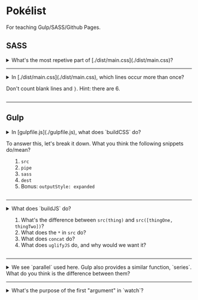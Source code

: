 # Pokélist

For teaching Gulp/SASS/Github Pages.

## SASS

<details><summary>What's the most repetive part of [./dist/main.css](./dist/main.css)?</summary>
All the classes for Pokémon types.
</details>

---

<details><summary>In [./dist/main.css](./dist/main.css), which lines occur more than once?

Don't count blank lines and `}`. Hint: there are 6.</summary>

1.	2 x `@media (min-width: 500px) {`
2.	2 x `@media (max-width: 499px) {`
3.	3 x `#pokemon-list {`
4.	3 x `#pokemon-list div {`
5.	5 x `color: #fff;`
6.	10 x `color: #000;`
</details>

---

## Gulp

<details><summary>In [gulpfile.js](./gulpfile.js), what does `buildCSS` do?

To answer this, let's break it down. What you think the following snippets do/mean?

1. `src`
2. `pipe`
3. `sass`
4. `dest`
5. Bonus: `outputStyle: expanded`
</summary>

Gulp takes a SASS file, and spits out a CSS file.

1. `src`: Which files Gulp should look at
2. `pipe`: How Gulp passes data from one task to another
3. `sass`: Converts SASS to CSS
4. `dest`: Where the resulting CSS should go
5. `outputStyle: expanded`: Says the resulting CSS should be all pretty, instead of minified
</details>

---

<details><summary>What does `buildJS` do?

1. What's the difference between `src(thing)` and `src([thingOne, thingTwo])`?
2. What does the `*` in `src` do?
3. What does `concat` do?
4. What does `uglifyJS` do, and why would we want it?
</summary>

1. `src` can "grab" one file or many files
2. `*` is a "wildcard" that lets you grab many files with names that follow a pattern
3. `concat` combines multiple files into one
4. `uglifyJS` removes spaces, long variable names, etc. from the code, reducing its file size
</details>

---

<details><summary>We see `parallel` used here. Gulp also provides a similar function, `series`. What do you think is the difference between them?</summary>

`parallel` runs tasks at the same time. `series` runs them one after another, which can be useful if one task needs to finish before another can start.
</details>

---

<details><summary>What's the purpose of the first "argument" in `watch`?</summary>

It indicates what files Gulp should "watch" for changes in.

Note that `README.md` doesn't match any of the patterns in there -- there's no point in Gulp re-building everything when the README changes, because the README doesn't have any impact on the code.
</details>